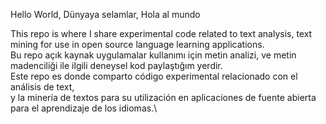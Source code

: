 Hello World,
Dünyaya selamlar,
Hola al mundo

This repo is where I share experimental code related to text analysis, text mining for use in open source language learning applications.\
Bu repo açık kaynak uygulamalar kullanımı için metin analizi, ve metin madenciliği ile ilgili deneysel kod paylaştığım yerdir.\
Este repo es donde comparto código experimental relacionado con el análisis de text,\
y la minería de textos para su utilización en aplicaciones de fuente abierta para el aprendizaje de los idiomas.\


